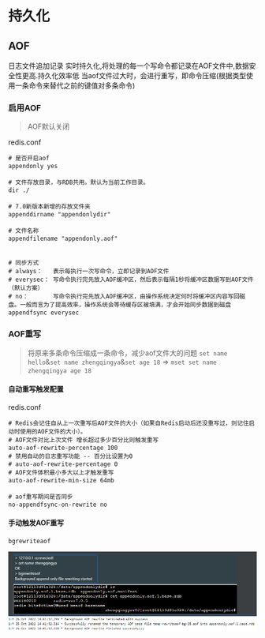 # 持久化

## AOF

日志文件追加记录
实时持久化,将处理的每一个写命令都记录在AOF文件中,数据安全性更高.持久化效率低
当aof文件过大时，会进行重写，即命令压缩(根据类型使用一条命令来替代之前的键值对多条命令)

### 启用AOF

> AOF默认关闭

redis.conf

```shell
# 是否开启aof
appendonly yes

# 文件存放目录，与RDB共用。默认为当前工作目录。
dir ./

# 7.0新版本新增的存放文件夹
appenddirname "appendonlydir"

# 文件名称
appendfilename "appendonly.aof"


# 同步方式
# always：   表示每执行一次写命令，立即记录到AOF文件
# everysec： 写命令执行完先放入AOF缓冲区，然后表示每隔1秒将缓冲区数据写到AOF文件 （默认方案）
# no：       写命令执行完先放入AOF缓冲区，由操作系统决定何时将缓冲区内容写回磁盘。一般而言为了提高效率，操作系统会等待缓存区被填满，才会开始同步数据到磁盘
appendfsync everysec
```

### AOF重写

> 将原来多条命令压缩成一条命令，减少aof文件大的问题
> `set name hello`&`set name zhengqingya`&`set age 18` => `mset set name zhengqingya age 18`

#### 自动重写触发配置

redis.conf

```shell
# Redis会记住自从上一次重写后AOF文件的大小（如果自Redis启动后还没重写过，则记住启动时使用的AOF文件的大小）。
# AOF文件对比上次文件 增长超过多少百分比则触发重写
auto-aof-rewrite-percentage 100
# 禁用自动的日志重写功能 -- 百分比设置为0
# auto-aof-rewrite-percentage 0
# AOF文件体积最小多大以上才触发重写 
auto-aof-rewrite-min-size 64mb

# aof重写期间是否同步
no-appendfsync-on-rewrite no
```

#### 手动触发AOF重写

```shell
bgrewriteaof
```

![redis-aof.png](images/redis-aof.png)
